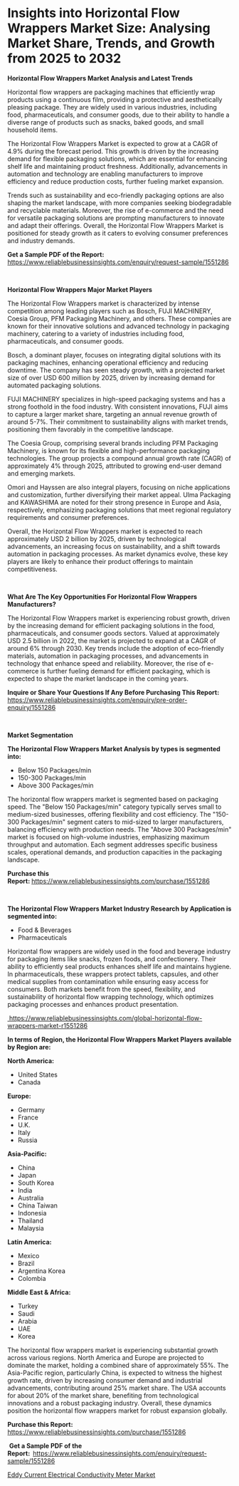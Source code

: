 <p><h1>Insights into Horizontal Flow Wrappers Market Size: Analysing Market Share, Trends, and Growth from 2025 to 2032</h1></p><p><strong>Horizontal Flow Wrappers Market Analysis and Latest Trends</strong></p>
<p><p>Horizontal flow wrappers are packaging machines that efficiently wrap products using a continuous film, providing a protective and aesthetically pleasing package. They are widely used in various industries, including food, pharmaceuticals, and consumer goods, due to their ability to handle a diverse range of products such as snacks, baked goods, and small household items.</p><p>The Horizontal Flow Wrappers Market is expected to grow at a CAGR of 4.9% during the forecast period. This growth is driven by the increasing demand for flexible packaging solutions, which are essential for enhancing shelf life and maintaining product freshness. Additionally, advancements in automation and technology are enabling manufacturers to improve efficiency and reduce production costs, further fueling market expansion.</p><p>Trends such as sustainability and eco-friendly packaging options are also shaping the market landscape, with more companies seeking biodegradable and recyclable materials. Moreover, the rise of e-commerce and the need for versatile packaging solutions are prompting manufacturers to innovate and adapt their offerings. Overall, the Horizontal Flow Wrappers Market is positioned for steady growth as it caters to evolving consumer preferences and industry demands.</p></p>
<p><strong>Get a Sample PDF of the Report:&nbsp;</strong> <a href="https://www.reliablebusinessinsights.com/enquiry/request-sample/1551286?utm_campaign=2250&utm_medium=2&utm_source=Github&utm_content=ia&utm_term=16022025&utm_id=horizontal-flow-wrappers">https://www.reliablebusinessinsights.com/enquiry/request-sample/1551286</a></p>
<p>&nbsp;</p>
<p><strong>Horizontal Flow Wrappers Major Market Players</strong></p>
<p><p>The Horizontal Flow Wrappers market is characterized by intense competition among leading players such as Bosch, FUJI MACHINERY, Coesia Group, PFM Packaging Machinery, and others. These companies are known for their innovative solutions and advanced technology in packaging machinery, catering to a variety of industries including food, pharmaceuticals, and consumer goods.</p><p>Bosch, a dominant player, focuses on integrating digital solutions with its packaging machines, enhancing operational efficiency and reducing downtime. The company has seen steady growth, with a projected market size of over USD 600 million by 2025, driven by increasing demand for automated packaging solutions.</p><p>FUJI MACHINERY specializes in high-speed packaging systems and has a strong foothold in the food industry. With consistent innovations, FUJI aims to capture a larger market share, targeting an annual revenue growth of around 5-7%. Their commitment to sustainability aligns with market trends, positioning them favorably in the competitive landscape.</p><p>The Coesia Group, comprising several brands including PFM Packaging Machinery, is known for its flexible and high-performance packaging technologies. The group projects a compound annual growth rate (CAGR) of approximately 4% through 2025, attributed to growing end-user demand and emerging markets.</p><p>Omori and Hayssen are also integral players, focusing on niche applications and customization, further diversifying their market appeal. Ulma Packaging and KAWASHIMA are noted for their strong presence in Europe and Asia, respectively, emphasizing packaging solutions that meet regional regulatory requirements and consumer preferences.</p><p>Overall, the Horizontal Flow Wrappers market is expected to reach approximately USD 2 billion by 2025, driven by technological advancements, an increasing focus on sustainability, and a shift towards automation in packaging processes. As market dynamics evolve, these key players are likely to enhance their product offerings to maintain competitiveness.</p></p>
<p>&nbsp;</p>
<p><strong>What Are The Key Opportunities For Horizontal Flow Wrappers Manufacturers?</strong></p>
<p><p>The Horizontal Flow Wrappers market is experiencing robust growth, driven by the increasing demand for efficient packaging solutions in the food, pharmaceuticals, and consumer goods sectors. Valued at approximately USD 2.5 billion in 2022, the market is projected to expand at a CAGR of around 6% through 2030. Key trends include the adoption of eco-friendly materials, automation in packaging processes, and advancements in technology that enhance speed and reliability. Moreover, the rise of e-commerce is further fueling demand for efficient packaging, which is expected to shape the market landscape in the coming years.</p></p>
<p><strong>Inquire or Share Your Questions If Any Before Purchasing This Report:</strong> <a href="https://www.reliablebusinessinsights.com/enquiry/pre-order-enquiry/1551286?utm_campaign=2250&utm_medium=2&utm_source=Github&utm_content=ia&utm_term=16022025&utm_id=horizontal-flow-wrappers">https://www.reliablebusinessinsights.com/enquiry/pre-order-enquiry/1551286</a></p>
<p>&nbsp;</p>
<p><strong>Market Segmentation</strong></p>
<p><strong>The Horizontal Flow Wrappers Market Analysis by types is segmented into:</strong></p>
<p><ul><li>Below 150 Packages/min</li><li>150-300 Packages/min</li><li>Above 300 Packages/min</li></ul></p>
<p><p>The horizontal flow wrappers market is segmented based on packaging speed. The "Below 150 Packages/min" category typically serves small to medium-sized businesses, offering flexibility and cost efficiency. The "150-300 Packages/min" segment caters to mid-sized to larger manufacturers, balancing efficiency with production needs. The "Above 300 Packages/min" market is focused on high-volume industries, emphasizing maximum throughput and automation. Each segment addresses specific business scales, operational demands, and production capacities in the packaging landscape.</p></p>
<p><strong>Purchase this Report:&nbsp;</strong><a href="https://www.reliablebusinessinsights.com/purchase/1551286?utm_campaign=2250&utm_medium=2&utm_source=Github&utm_content=ia&utm_term=16022025&utm_id=horizontal-flow-wrappers">https://www.reliablebusinessinsights.com/purchase/1551286</a></p>
<p>&nbsp;</p>
<p><strong>The Horizontal Flow Wrappers Market Industry Research by Application is segmented into:</strong></p>
<p><ul><li>Food & Beverages</li><li>Pharmaceuticals</li></ul></p>
<p><p>Horizontal flow wrappers are widely used in the food and beverage industry for packaging items like snacks, frozen foods, and confectionery. Their ability to efficiently seal products enhances shelf life and maintains hygiene. In pharmaceuticals, these wrappers protect tablets, capsules, and other medical supplies from contamination while ensuring easy access for consumers. Both markets benefit from the speed, flexibility, and sustainability of horizontal flow wrapping technology, which optimizes packaging processes and enhances product presentation.</p></p>
<p><a href="https://www.reliablebusinessinsights.com/global-horizontal-flow-wrappers-market-r1551286?utm_campaign=2250&utm_medium=2&utm_source=Github&utm_content=ia&utm_term=16022025&utm_id=horizontal-flow-wrappers">&nbsp;https://www.reliablebusinessinsights.com/global-horizontal-flow-wrappers-market-r1551286</a></p>
<p><strong>In terms of Region, the Horizontal Flow Wrappers Market Players available by Region are:</strong></p>
<p>
    <p> <strong> North America: </strong>
        <ul>
            <li>United States</li>
            <li>Canada</li>
        </ul>
        </p> 
    <p> <strong> Europe: </strong>
        <ul>
            <li>Germany</li>
            <li>France</li>
            <li>U.K.</li>
            <li>Italy</li>
            <li>Russia</li>
        </ul>
        </p> 
    <p> <strong> Asia-Pacific: </strong>
        <ul>
            <li>China</li>
            <li>Japan</li>
            <li>South Korea</li>
            <li>India</li>
            <li>Australia</li>
            <li>China Taiwan</li>
            <li>Indonesia</li>
            <li>Thailand</li>
            <li>Malaysia</li>
        </ul>
        </p> 
    <p> <strong> Latin America: </strong>
        <ul>
            <li>Mexico</li>
            <li>Brazil</li>
            <li>Argentina Korea</li>
            <li>Colombia</li>
        </ul>
        </p> 
    <p> <strong> Middle East & Africa: </strong>
        <ul>
            <li>Turkey</li>
            <li>Saudi</li>
            <li>Arabia</li>
            <li>UAE</li>
            <li>Korea</li>
        </ul>
    </p>
    </p>
<p><p>The horizontal flow wrappers market is experiencing substantial growth across various regions. North America and Europe are projected to dominate the market, holding a combined share of approximately 55%. The Asia-Pacific region, particularly China, is expected to witness the highest growth rate, driven by increasing consumer demand and industrial advancements, contributing around 25% market share. The USA accounts for about 20% of the market share, benefiting from technological innovations and a robust packaging industry. Overall, these dynamics position the horizontal flow wrappers market for robust expansion globally.</p></p>
<p><strong>Purchase this Report: </strong><a href="https://www.reliablebusinessinsights.com/purchase/1551286?utm_campaign=2250&utm_medium=2&utm_source=Github&utm_content=ia&utm_term=16022025&utm_id=horizontal-flow-wrappers">https://www.reliablebusinessinsights.com/purchase/1551286</a></p>
<p>&nbsp;<strong>Get a Sample PDF of the Report:&nbsp;&nbsp;</strong><a href="https://www.reliablebusinessinsights.com/enquiry/request-sample/1551286?utm_campaign=2250&utm_medium=2&utm_source=Github&utm_content=ia&utm_term=16022025&utm_id=horizontal-flow-wrappers">https://www.reliablebusinessinsights.com/enquiry/request-sample/1551286</a></p>
<p><strong></strong></p>
<p><p><a href="https://github.com/tambraunrue691969/Market-Research-Report-List-1/blob/main/eddy-current-electrical-conductivity-meter-market.md?utm_campaign=2250&utm_medium=2&utm_source=Github&utm_content=ia&utm_term=16022025&utm_id=horizontal-flow-wrappers">Eddy Current Electrical Conductivity Meter Market</a></p></p>